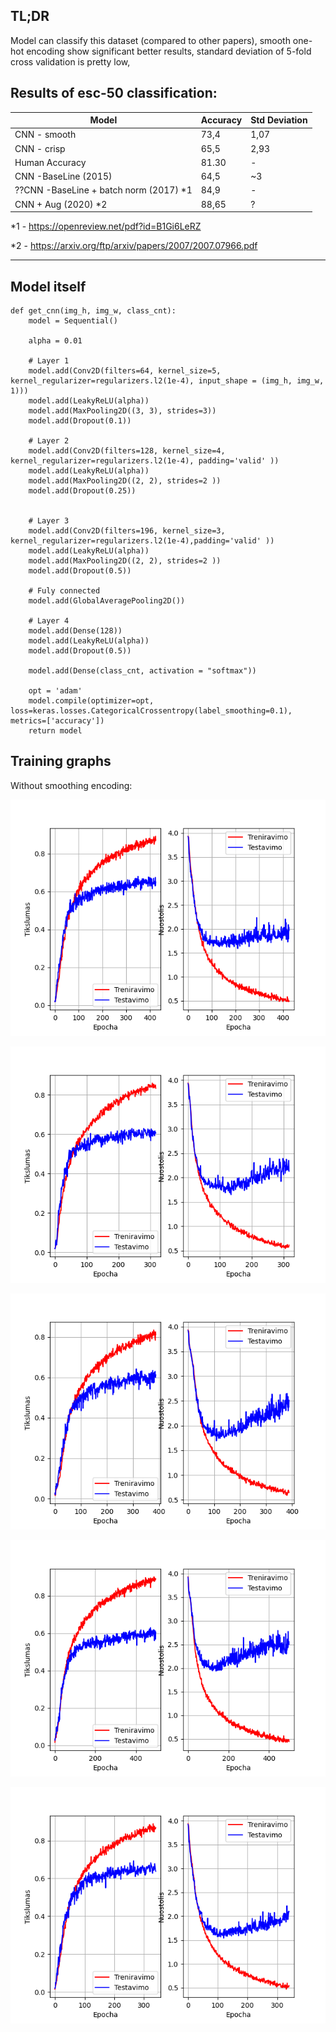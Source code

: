 
## TL;DR
Model can classify this dataset (compared to other papers), smooth one-hot encoding show significant better results, standard deviation of 5-fold cross validation is pretty low,

## Results of esc-50 classification:

Model       | Accuracy | Std Deviation
---         | ---      | ---
CNN - smooth| 73,4     | 1,07
CNN - crisp | 65,5     | 2,93
Human Accuracy | 81.30 | -
CNN -BaseLine (2015) |  64,5 | ~3
??CNN -BaseLine + batch norm (2017) *1 |  84,9     | -
CNN + Aug (2020) *2 | 88,65 | ?




*1 - https://openreview.net/pdf?id=B1Gi6LeRZ

*2 - https://arxiv.org/ftp/arxiv/papers/2007/2007.07966.pdf




----------------------------------------------------------------
## Model itself
```
def get_cnn(img_h, img_w, class_cnt):
    model = Sequential()
    
    alpha = 0.01

    # Layer 1
    model.add(Conv2D(filters=64, kernel_size=5, kernel_regularizer=regularizers.l2(1e-4), input_shape = (img_h, img_w, 1)))
    model.add(LeakyReLU(alpha))
    model.add(MaxPooling2D((3, 3), strides=3))
    model.add(Dropout(0.1))

    # Layer 2
    model.add(Conv2D(filters=128, kernel_size=4, kernel_regularizer=regularizers.l2(1e-4), padding='valid' ))
    model.add(LeakyReLU(alpha))
    model.add(MaxPooling2D((2, 2), strides=2 ))
    model.add(Dropout(0.25))


    # Layer 3
    model.add(Conv2D(filters=196, kernel_size=3, kernel_regularizer=regularizers.l2(1e-4),padding='valid' ))    
    model.add(LeakyReLU(alpha))
    model.add(MaxPooling2D((2, 2), strides=2 ))
    model.add(Dropout(0.5))

    # Fuly connected
    model.add(GlobalAveragePooling2D())
    
    # Layer 4
    model.add(Dense(128))
    model.add(LeakyReLU(alpha))
    model.add(Dropout(0.5))

    model.add(Dense(class_cnt, activation = "softmax"))
    
    opt = 'adam'
    model.compile(optimizer=opt, loss=keras.losses.CategoricalCrossentropy(label_smoothing=0.1), metrics=['accuracy'])
    return model
```


## Training graphs

Without smoothing encoding:

![Fold1:](img/crisp_1.png)

![Fold2:](img/crisp_2.png)

![Fold3:](img/crisp_3.png)

![Fold4:](img/crisp_4.png)

![Fold5:](img/crisp_5.png)



